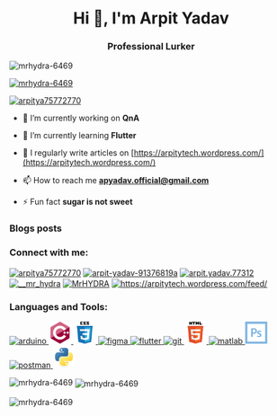 
<h1 align="center">Hi 👋, I'm Arpit Yadav</h1>
<h3 align="center">Professional Lurker</h3>

<p align="left"> <img src="https://komarev.com/ghpvc/?username=mrhydra-6469&label=Profile%20views&color=0e75b6&style=flat" alt="mrhydra-6469" /> </p>

<p align="left"> <a href="https://github.com/ryo-ma/github-profile-trophy"><img src="https://github-profile-trophy.vercel.app/?username=mrhydra-6469&theme=radical&" alt="mrhydra-6469" /></a> </p>

<p align="left"> <a href="https://twitter.com/arpitya75772770" target="blank"><img src="https://img.shields.io/twitter/follow/arpitya75772770?logo=twitter&style=for-the-badge" alt="arpitya75772770" /></a> </p>

- 🔭 I’m currently working on **QnA**

- 🌱 I’m currently learning **Flutter**

- 📝 I regularly write articles on [https://arpitytech.wordpress.com/](https://arpitytech.wordpress.com/)

- 📫 How to reach me **apyadav.official@gmail.com**

- ⚡ Fun fact **sugar is not sweet**

### Blogs posts
<!-- BLOG-POST-LIST:START -->
<!-- BLOG-POST-LIST:END -->

<h3 align="left">Connect with me:</h3>
<p align="left">
<a href="https://twitter.com/arpitya75772770" target="blank"><img align="center" src="https://raw.githubusercontent.com/rahuldkjain/github-profile-readme-generator/master/src/images/icons/Social/twitter.svg" alt="arpitya75772770" height="30" width="40" /></a>
<a href="https://linkedin.com/in/arpit-yadav-91376819a" target="blank"><img align="center" src="https://raw.githubusercontent.com/rahuldkjain/github-profile-readme-generator/master/src/images/icons/Social/linked-in-alt.svg" alt="arpit-yadav-91376819a" height="30" width="40" /></a>
<a href="https://fb.com/arpit.yadav.77312" target="blank"><img align="center" src="https://raw.githubusercontent.com/rahuldkjain/github-profile-readme-generator/master/src/images/icons/Social/facebook.svg" alt="arpit.yadav.77312" height="30" width="40" /></a>
<a href="https://instagram.com/__mr_hydra" target="blank"><img align="center" src="https://raw.githubusercontent.com/rahuldkjain/github-profile-readme-generator/master/src/images/icons/Social/instagram.svg" alt="__mr_hydra" height="30" width="40" /></a>
<a href="https://www.youtube.com/channel/UCKow5KlInk9tJ22hpU-R4mA" target="blank"><img align="center" src="https://raw.githubusercontent.com/rahuldkjain/github-profile-readme-generator/master/src/images/icons/Social/youtube.svg" alt="MrHYDRA" height="30" width="40" /></a>
<a href="/https://arpitytech.wordpress.com/feed/" target="blank"><img align="center" src="https://raw.githubusercontent.com/rahuldkjain/github-profile-readme-generator/master/src/images/icons/Social/rss.svg" alt="https://arpitytech.wordpress.com/feed/" height="30" width="40" /></a>
</p>

<h3 align="left">Languages and Tools:</h3>
<p align="left"> <a href="https://www.arduino.cc/" target="_blank"> <img src="https://cdn.worldvectorlogo.com/logos/arduino-1.svg" alt="arduino" width="40" height="40"/> </a> <a href="https://www.w3schools.com/cpp/" target="_blank"> <img src="https://raw.githubusercontent.com/devicons/devicon/master/icons/cplusplus/cplusplus-original.svg" alt="cplusplus" width="40" height="40"/> </a> <a href="https://www.w3schools.com/css/" target="_blank"> <img src="https://raw.githubusercontent.com/devicons/devicon/master/icons/css3/css3-original-wordmark.svg" alt="css3" width="40" height="40"/> </a> <a href="https://www.figma.com/" target="_blank"> <img src="https://www.vectorlogo.zone/logos/figma/figma-icon.svg" alt="figma" width="40" height="40"/> </a> <a href="https://flutter.dev" target="_blank"> <img src="https://www.vectorlogo.zone/logos/flutterio/flutterio-icon.svg" alt="flutter" width="40" height="40"/> </a> <a href="https://git-scm.com/" target="_blank"> <img src="https://www.vectorlogo.zone/logos/git-scm/git-scm-icon.svg" alt="git" width="40" height="40"/> </a> <a href="https://www.w3.org/html/" target="_blank"> <img src="https://raw.githubusercontent.com/devicons/devicon/master/icons/html5/html5-original-wordmark.svg" alt="html5" width="40" height="40"/> </a> <a href="https://www.mathworks.com/" target="_blank"> <img src="https://upload.wikimedia.org/wikipedia/commons/2/21/Matlab_Logo.png" alt="matlab" width="40" height="40"/> </a> <a href="https://www.photoshop.com/en" target="_blank"> <img src="https://raw.githubusercontent.com/devicons/devicon/master/icons/photoshop/photoshop-line.svg" alt="photoshop" width="40" height="40"/> </a> <a href="https://postman.com" target="_blank"> <img src="https://www.vectorlogo.zone/logos/getpostman/getpostman-icon.svg" alt="postman" width="40" height="40"/> </a> <a href="https://www.python.org" target="_blank"> <img src="https://raw.githubusercontent.com/devicons/devicon/master/icons/python/python-original.svg" alt="python" width="40" height="40"/> </a> </p>

<p><img align="left" src="https://github-readme-stats.vercel.app/api/top-langs?username=mrhydra-6469&theme=radical&show_icons=true&locale=en&layout=compact" alt="mrhydra-6469" /></p>

<p>&nbsp;<img align="center" src="https://github-readme-stats.vercel.app/api?username=mrhydra-6469&theme=radical&show_icons=true&locale=en" alt="mrhydra-6469" /></p>

<p><img align="center" src="https://github-readme-streak-stats.herokuapp.com/?user=mrhydra-6469&theme=radical&" alt="mrhydra-6469" /></p>
